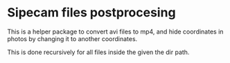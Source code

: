 # Sipecam files postprocesing

This is a helper package to convert avi files to mp4, and hide coordinates in photos by changing it to another coordinates.

This is done recursively for all files inside the given the dir path. 